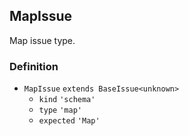 MapIssue
--------

Map issue type.

### Definition

*   `MapIssue` `extends BaseIssue<unknown>`
    *   `kind` `'schema'`
    *   `type` `'map'`
    *   `expected` `'Map'`